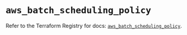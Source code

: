 # `aws_batch_scheduling_policy`

Refer to the Terraform Registry for docs: [`aws_batch_scheduling_policy`](https://registry.terraform.io/providers/hashicorp/aws/5.93.0/docs/resources/batch_scheduling_policy).
